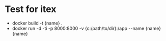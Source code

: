 # Test for itex #

- docker build -t {name} .
- docker run -d -ti -p 8000:8000 -v {c:/path/to/dir}:/app --name {name} {name}